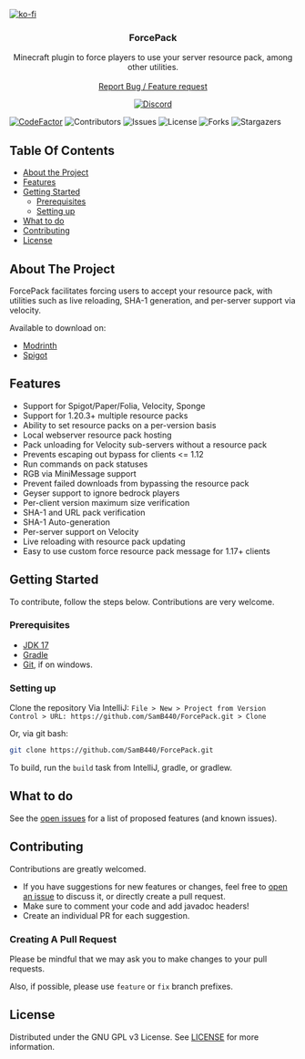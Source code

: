 [![ko-fi](https://ko-fi.com/img/githubbutton_sm.svg)](https://ko-fi.com/W7W4KMMB4)
<br/>
<p align="center">
  <h3 align="center">ForcePack</h3>

  <p align="center">
    Minecraft plugin to force players to use your server resource pack, among other utilities.
    <br/>
    <br/>
    <a href="https://github.com/SamB440/ForcePack/issues">Report Bug / Feature request</a>
  </p>

  <center>
    <a href="https://discord.gg/fh62mxU">
      <img alt="Discord" src="https://img.shields.io/discord/282242806695591938">
    </a>
  </center>
</p>

[![CodeFactor](https://www.codefactor.io/repository/github/samb440/forcepack/badge/master)](https://www.codefactor.io/repository/github/samb440/forcepack/overview/master) ![Contributors](https://img.shields.io/github/contributors/SamB440/ForcePack?color=dark-green) ![Issues](https://img.shields.io/github/issues/SamB440/ForcePack) ![License](https://img.shields.io/github/license/SamB440/ForcePack)
![Forks](https://img.shields.io/github/forks/SamB440/ForcePack?style=social) ![Stargazers](https://img.shields.io/github/stars/SamB440/ForcePack?style=social)

## Table Of Contents

* [About the Project](#about-the-project)
* [Features](#features)
* [Getting Started](#getting-started)
    * [Prerequisites](#prerequisites)
    * [Setting up](#setting-up)
* [What to do](#what-to-do)
* [Contributing](#contributing)
* [License](#license)

## About The Project

ForcePack facilitates forcing users to accept your resource pack, with utilities such as live reloading, SHA-1 generation, and per-server support via velocity.

Available to download on:
- [Modrinth](https://modrinth.com/plugin/forcepack)
- [Spigot](https://www.spigotmc.org/resources/forcepack.45439)

## Features
- Support for Spigot/Paper/Folia, Velocity, Sponge
- Support for 1.20.3+ multiple resource packs
- Ability to set resource packs on a per-version basis
- Local webserver resource pack hosting
- Pack unloading for Velocity sub-servers without a resource pack
- Prevents escaping out bypass for clients <= 1.12
- Run commands on pack statuses
- RGB via MiniMessage support
- Prevent failed downloads from bypassing the resource pack
- Geyser support to ignore bedrock players
- Per-client version maximum size verification
- SHA-1 and URL pack verification
- SHA-1 Auto-generation
- Per-server support on Velocity
- Live reloading with resource pack updating
- Easy to use custom force resource pack message for 1.17+ clients

## Getting Started

To contribute, follow the steps below. Contributions are very welcome.

### Prerequisites

* [JDK 17](https://adoptium.net/)
* [Gradle](https://gradle.org/)
* [Git](https://gitforwindows.org/), if on windows.

### Setting up

Clone the repository
Via IntelliJ:
```File > New > Project from Version Control > URL: https://github.com/SamB440/ForcePack.git > Clone```

Or, via git bash:
```sh
git clone https://github.com/SamB440/ForcePack.git
```

To build, run the `build` task from IntelliJ, gradle, or gradlew.

## What to do

See the [open issues](https://github.com/SamB440/ForcePack/issues) for a list of proposed features (and known issues).

## Contributing

Contributions are greatly welcomed.
* If you have suggestions for new features or changes, feel free to [open an issue](https://github.com/SamB440/ForcePack/issues/new) to discuss it, or directly create a pull request.
* Make sure to comment your code and add javadoc headers!
* Create an individual PR for each suggestion.

### Creating A Pull Request

Please be mindful that we may ask you to make changes to your pull requests.

Also, if possible, please use `feature` or `fix` branch prefixes.

## License

Distributed under the GNU GPL v3 License. See [LICENSE](https://github.com/SamB440/ForcePack/blob/master/LICENSE) for more information.
